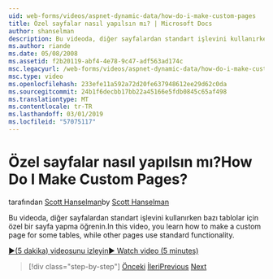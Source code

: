 ```yaml
---
uid: web-forms/videos/aspnet-dynamic-data/how-do-i-make-custom-pages
title: Özel sayfalar nasıl yapılsın mı? | Microsoft Docs
author: shanselman
description: Bu videoda, diğer sayfalardan standart işlevini kullanırken bazı tablolar için özel bir sayfa yapma öğrenin.
ms.author: riande
ms.date: 05/08/2008
ms.assetid: f2b20119-abf4-4e78-9c47-adf563ad174c
msc.legacyurl: /web-forms/videos/aspnet-dynamic-data/how-do-i-make-custom-pages
msc.type: video
ms.openlocfilehash: 233efe11a592a72d20fe637948612ee29d62c0da
ms.sourcegitcommit: 24b1f6decbb17bb22a45166e5fdb0845c65af498
ms.translationtype: MT
ms.contentlocale: tr-TR
ms.lasthandoff: 03/01/2019
ms.locfileid: "57075117"
---
```

<a name="how-do-i-make-custom-pages"></a><span data-ttu-id="9edb8-104">Özel sayfalar nasıl yapılsın mı?</span><span class="sxs-lookup"><span data-stu-id="9edb8-104">How Do I Make Custom Pages?</span></span>
====================
<span data-ttu-id="9edb8-105">tarafından [Scott Hanselman](https://github.com/shanselman)</span><span class="sxs-lookup"><span data-stu-id="9edb8-105">by [Scott Hanselman](https://github.com/shanselman)</span></span>

<span data-ttu-id="9edb8-106">Bu videoda, diğer sayfalardan standart işlevini kullanırken bazı tablolar için özel bir sayfa yapma öğrenin.</span><span class="sxs-lookup"><span data-stu-id="9edb8-106">In this video, you learn how to make a custom page for some tables, while other pages use standard functionality.</span></span>

[<span data-ttu-id="9edb8-107">&#9654;(5 dakika) videosunu izleyin</span><span class="sxs-lookup"><span data-stu-id="9edb8-107">&#9654; Watch video (5 minutes)</span></span>](https://channel9.msdn.com/Blogs/ASP-NET-Site-Videos/how-do-i-make-custom-pages)

> [!div class="step-by-step"]
> <span data-ttu-id="9edb8-108">[Önceki](how-do-i-handle-business-logic-exceptions.md)
> [İleri](how-do-i-display-unknown-datatypes.md)</span><span class="sxs-lookup"><span data-stu-id="9edb8-108">[Previous](how-do-i-handle-business-logic-exceptions.md)
[Next](how-do-i-display-unknown-datatypes.md)</span></span>
